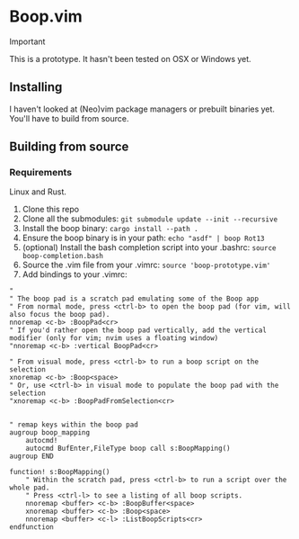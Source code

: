 # Boop.vim
> [!IMPORTANT]
> This is a prototype. It hasn't been tested on OSX or Windows yet.

## Installing
I haven't looked at (Neo)vim package managers or prebuilt binaries yet. You'll have to build from source.

## Building from source

### Requirements
Linux and Rust.

1. Clone this repo
2. Clone all the submodules: `git submodule update --init --recursive`
3. Install the boop binary: `cargo install --path .`
4. Ensure the boop binary is in your path: `echo "asdf" | boop Rot13`
5. (optional) Install the bash completion script into your .bashrc: `source boop-completion.bash`
6. Source the .vim file from your .vimrc: `source 'boop-prototype.vim'`
7. Add bindings to your .vimrc:
```
"
" The boop pad is a scratch pad emulating some of the Boop app
" From normal mode, press <ctrl-b> to open the boop pad (for vim, will also focus the boop pad).
nnoremap <c-b> :BoopPad<cr>
" If you'd rather open the boop pad vertically, add the vertical modifier (only for vim; nvim uses a floating window)
"nnoremap <c-b> :vertical BoopPad<cr>

" From visual mode, press <ctrl-b> to run a boop script on the selection
xnoremap <c-b> :Boop<space>
" Or, use <ctrl-b> in visual mode to populate the boop pad with the selection
"xnoremap <c-b> :BoopPadFromSelection<cr>


" remap keys within the boop pad
augroup boop_mapping
    autocmd!
    autocmd BufEnter,FileType boop call s:BoopMapping()
augroup END

function! s:BoopMapping()
    " Within the scratch pad, press <ctrl-b> to run a script over the whole pad.
    " Press <ctrl-l> to see a listing of all boop scripts.
    nnoremap <buffer> <c-b> :BoopBuffer<space>
    xnoremap <buffer> <c-b> :Boop<space>
    nnoremap <buffer> <c-l> :ListBoopScripts<cr>
endfunction
```
